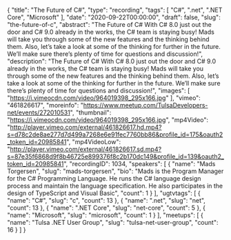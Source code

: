 {
  "title": "The Future of C#",
  "type": "recording",
  "tags": [
    "C#",
    ".net",
    ".NET Core",
    "Microsoft"
  ],
  "date": "2020-09-22T00:00:00",
  "draft": false,
  "slug": "the-future-of-c",
  "abstract": "The Future of C# With C# 8.0 just out the door and C# 9.0 already in the works, the C# team is staying busy! Mads will take you through some of the new features and the thinking behind them. Also, let’s take a look at some of the thinking for further in the future. We’ll make sure there’s plenty of time for questions and discussion!",
  "description": "The Future of C# With C# 8.0 just out the door and C# 9.0 already in the works, the C# team is staying busy! Mads will take you through some of the new features and the thinking behind them. Also, let’s take a look at some of the thinking for further in the future. We’ll make sure there’s plenty of time for questions and discussion!",
  "images": [
    "https://i.vimeocdn.com/video/964019398_295x166.jpg"
  ],
  "vimeo": "461826617",
  "moreinfo": "https://www.meetup.com/TulsaDevelopers-net/events/272010531",
  "thumbnail": "https://i.vimeocdn.com/video/964019398_295x166.jpg",
  "mp4Video": "http://player.vimeo.com/external/461826617.hd.mp4?s=d78c2de8ae277d7d499a7268e6e91fec7760bb86&profile_id=175&oauth2_token_id=20985841",
  "mp4VideoLow": "http://player.vimeo.com/external/461826617.sd.mp4?s=87e35f6868d9f8b46725e899376f8c2b170dc149&profile_id=139&oauth2_token_id=20985841",
  "recordingID": 1034,
  "speakers": [
    {
      "name": "Mads Torgersen",
      "slug": "mads-torgersen",
      "bio": "Mads is the Program Manager for the C# Programming Language. He runs the C# language design process and maintain the language specification. He also participates in the design of TypeScript and Visual Basic",
      "count": 1
    }
  ],
  "ugtvtags": [
    {
      "name": "C#",
      "slug": "c",
      "count": 13
    },
    {
      "name": ".net",
      "slug": "net",
      "count": 13
    },
    {
      "name": ".NET Core",
      "slug": "net-core",
      "count": 5
    },
    {
      "name": "Microsoft",
      "slug": "microsoft",
      "count": 1
    }
  ],
  "meetups": [
    {
      "name": "Tulsa .NET User Group",
      "slug": "tulsa-net-user-group",
      "count": 16
    }
  ]
}